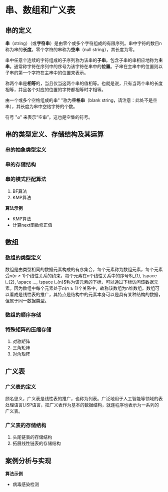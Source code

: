 # 串、数组和广义表

## 串的定义

**串**（string）（或**字符串**）是由零个或多个字符组成的有限序列。串中字符的数目n称为串的**长度**。零个字符的串称为**空串**（null string），其长度为零。

串中任意个连续的字符组成的子序列称为该串的**子串**。包含子串的串相应地称为**主串**。通常称字符在序列中的序号为该字符在串中的**位置**。子串在主串中的位置则以子串的第一个字符在主串中的位置来表示。

称两个串是**相等**的，当且仅当这两个串的值相等。也就是说，只有当两个串的长度相等，并且各个对应的位置的字符都相等时才相等。

由一个或多个空格组成的串" "称为**空格串**（blank string，请注意：此处不是空串），其长度为串中空格字符的个数。

符号 "$\varnothing$" 来表示“空串”。这也是空集的符号。

## 串的类型定义、存储结构及其运算

### 串的抽象类型定义

### 串的存储结构

### 串的模式匹配算法

1. BF算法
2. KMP算法

**算法示例**

- KMP算法
- 计算next函数修正值

## 数组

### 数组的类型定义

数组是由类型相同的数据元素构成的有序集合，每个元素称为数组元素，每个元素受$n(n\ge1)$个线性关系的约束，每个元素在n个线性关系中的序号$i_{1}, \space i_{2}, \space ..., \space i_{n}$称为该元素的下标，可以通过下标访问该数据元素。因为数组中每个元素处于$n(n\ge1)$个关系中，故称该数组为n维数组。数组可以看成是线性表的推广，其特点是结构中的元素本身可以是具有某种结构的数据，但属于同一数据类型。

### 数组的顺序存储

### 特殊矩阵的压缩存储

1. 对称矩阵
2. 三角矩阵
3. 对角矩阵

## 广义表

### 广义表的定义

顾名思义，广义表是线性表的推广，也称为列表。广泛地用于人工智能等领域的表处理语言LISP语言，把广义表作为基本的数据结构，就连程序也表示为一系列的广义表。

### 广义表的存储结构

1. 头尾链表的存储结构
2. 拓展线性链表的存储结构

## 案例分析与实现

**算法示例**

- 病毒感染检测